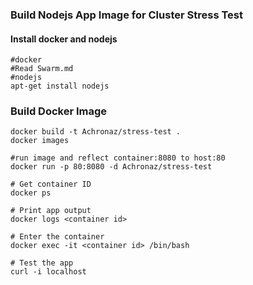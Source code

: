 ### Build Nodejs App Image for Cluster Stress Test
#### Install docker and nodejs
```
#docker
#Read Swarm.md
#nodejs
apt-get install nodejs
```
### Build Docker Image
```
docker build -t Achronaz/stress-test .
docker images

#run image and reflect container:8080 to host:80
docker run -p 80:8080 -d Achronaz/stress-test

# Get container ID
docker ps

# Print app output
docker logs <container id>

# Enter the container
docker exec -it <container id> /bin/bash

# Test the app
curl -i localhost
```
